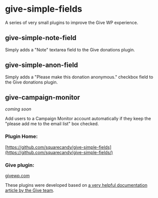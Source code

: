 # give-simple-fields
A series of very small plugins to improve the Give WP experience.

## give-simple-note-field

Simply adds a "Note" textarea field to the Give donations plugin.

## give-simple-anon-field

Simply adds a "Please make this donation anonymous." checkbox field to the Give donations plugin.

## give-campaign-monitor

*coming soon*

Add users to a Campaign Monitor account automatically if they keep the
"please add me to the email list" box checked.

### Plugin Home:

[https://github.com/squarecandy/give-simple-fields](https://github.com/squarecandy/give-simple-fields/)

### Give plugin:

[givewp.com](https://givewp.com)

These plugins were developed based on [a very helpful documentation article by the Give team](https://givewp.com/documentation/developers/how-to-create-custom-form-fields/).
